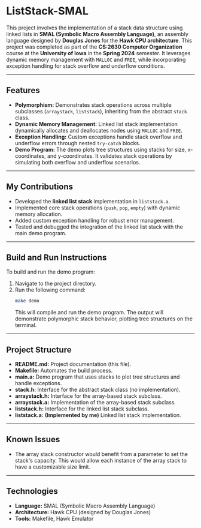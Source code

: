 # ListStack-SMAL

This project involves the implementation of a stack data structure using linked lists in **SMAL (Symbolic Macro Assembly Language)**, an assembly language designed by **Douglas Jones** for the **Hawk CPU architecture**. This project was completed as part of the **CS:2630 Computer Organization** course at the **University of Iowa** in the **Spring 2024** semester. It leverages dynamic memory management with `MALLOC` and `FREE`, while incorporating exception handling for stack overflow and underflow conditions.

---

## Features
- **Polymorphism:** Demonstrates stack operations across multiple subclasses (`arraystack`, `liststack`), inheriting from the abstract `stack` class.
- **Dynamic Memory Management:** Linked list stack implementation dynamically allocates and deallocates nodes using `MALLOC` and `FREE`.
- **Exception Handling:** Custom exceptions handle stack overflow and underflow errors through nested `try-catch` blocks.
- **Demo Program:** The demo plots tree structures using stacks for size, x-coordinates, and y-coordinates. It validates stack operations by simulating both overflow and underflow scenarios.

---

## My Contributions
- Developed the **linked list stack** implementation in `liststack.a`.
- Implemented core stack operations (`push`, `pop`, `empty`) with dynamic memory allocation.
- Added custom exception handling for robust error management.
- Tested and debugged the integration of the linked list stack with the main demo program.

---

## Build and Run Instructions
To build and run the demo program:
1. Navigate to the project directory.
2. Run the following command:
   ```sh
   make demo
   ```
   This will compile and run the demo program. The output will demonstrate polymorphic stack behavior, plotting tree structures on the terminal.

---

## Project Structure
- **README.md:** Project documentation (this file).
- **Makefile:** Automates the build process.
- **main.a:** Demo program that uses stacks to plot tree structures and handle exceptions.
- **stack.h:** Interface for the abstract stack class (no implementation).
- **arraystack.h:** Interface for the array-based stack subclass.
- **arraystack.a:** Implementation of the array-based stack subclass.
- **liststack.h:** Interface for the linked list stack subclass.
- **liststack.a:** **(Implemented by me)** Linked list stack implementation.

---

## Known Issues
- The array stack constructor would benefit from a parameter to set the stack's capacity. This would allow each instance of the array stack to have a customizable size limit.

---

## Technologies
- **Language:** SMAL (Symbolic Macro Assembly Language)
- **Architecture:** Hawk CPU (designed by Douglas Jones)
- **Tools:** Makefile, Hawk Emulator
